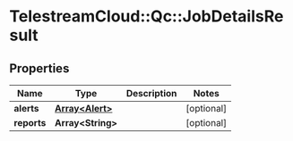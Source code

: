# TelestreamCloud::Qc::JobDetailsResult

## Properties
Name | Type | Description | Notes
------------ | ------------- | ------------- | -------------
**alerts** | [**Array&lt;Alert&gt;**](Alert.md) |  | [optional] 
**reports** | **Array&lt;String&gt;** |  | [optional] 



